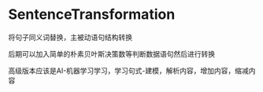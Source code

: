 # SentenceTransformation

将句子同义词替换，主被动语句结构转换

后期可以加入简单的朴素贝叶斯决策数等判断数据语句然后进行转换

高级版本应该是AI-机器学习学习，学习句式-建模，解析内容，增加内容，缩减内容
